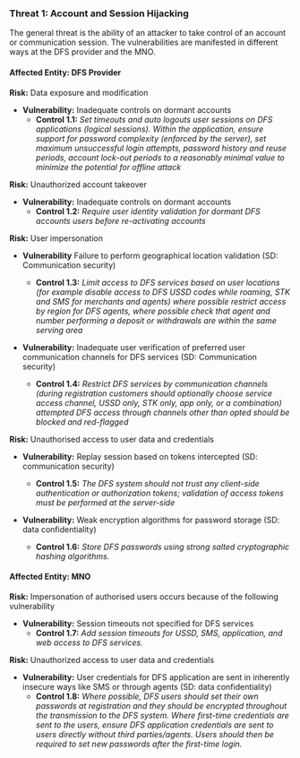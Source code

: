 ### Threat 1: Account and Session Hijacking
The general threat is the ability of an attacker to take control of an account or communication session. The vulnerabilities are manifested in different ways at the DFS provider and the MNO.
#### Affected Entity: DFS Provider

 **Risk:** Data exposure and modification
   * **Vulnerability:** Inadequate controls on dormant accounts 
      * **Control 1.1:** _Set timeouts and auto logouts user sessions on DFS applications (logical sessions). Within the application, ensure support for password complexity (enforced by the server), set maximum unsuccessful login attempts, password history and reuse periods, account lock-out periods to a reasonably minimal value to minimize the potential for offline attack_

  **Risk:** Unauthorized account takeover
  * **Vulnerability:** Inadequate controls on dormant accounts 
    * **Control 1.2:**  _Require user identity validation for dormant DFS accounts users before re-activating accounts_
 
  **Risk:** User impersonation
  * **Vulnerability** Failure to perform geographical location validation (SD: Communication security)
    * **Control 1.3:** _Limit access to DFS services based on user locations (for example disable access to DFS USSD codes while roaming, STK and SMS for merchants and agents) where possible restrict access by region for DFS agents, where possible check that agent and number performing a deposit or withdrawals are within the same serving area_
      
  * **Vulnerability:** Inadequate user verification of preferred user communication channels for DFS services (SD: Communication security)
      * **Control 1.4:** _Restrict DFS services by communication channels (during registration customers should optionally choose service access channel, USSD only, STK only, app only, or a combination) attempted DFS access through channels other than opted should be blocked and red-flagged_

  **Risk:** Unauthorised access to user data and credentials
  * **Vulnerability:** Replay session based on tokens intercepted (SD: communication security)
    * **Control 1.5:** _The DFS system should not trust any client-side authentication or authorization tokens; validation of access tokens must be performed at the server-side_

  * **Vulnerability:** Weak encryption algorithms for password storage (SD: data confidentiality)
      * **Control 1.6:** _Store DFS passwords using strong salted cryptographic hashing algorithms._

#### Affected Entity: MNO

  **Risk:** Impersonation of authorised users occurs because of the following vulnerability
  * **Vulnerability:** Session timeouts not specified for DFS services
      * **Control 1.7:** _Add session timeouts for USSD, SMS, application, and web access to DFS services._

  **Risk:** Unauthorized access to user data and credentials
  * **Vulnerability:** User credentials for DFS application are sent in inherently insecure ways like SMS or through agents (SD: data confidentiality)
    * **Control 1.8:** _Where possible, DFS users should set their own passwords at registration and they should be encrypted throughout the transmission to the DFS system. Where first-time credentials are sent to the users, ensure DFS application credentials are sent to users directly without third parties/agents. Users should then be required to set new passwords after the first-time login._
